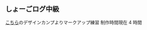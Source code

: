## しょーごログ中級

[こちら](https://note.com/samuraibrass/n/nd1748e42934e?magazine_key=mad296098d928)のデザインカンプよりマークアップ練習
制作時間現在 4 時間
